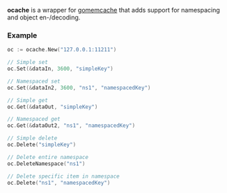 **ocache** is a wrapper for [gomemcache](https://github.com/bradfitz/gomemcache) that adds support for namespacing and object en-/decoding.

### Example

```go
oc := ocache.New("127.0.0.1:11211")

// Simple set
oc.Set(&dataIn, 3600, "simpleKey")

// Namespaced set
oc.Set(&dataIn2, 3600, "ns1", "namespacedKey")

// Simple get
oc.Get(&dataOut, "simpleKey")

// Namespaced get
oc.Get(&dataOut2, "ns1", "namespacedKey")

// Simple delete
oc.Delete("simpleKey")

// Delete entire namespace
oc.DeleteNamespace("ns1")

// Delete specific item in namespace
oc.Delete("ns1", "namespacedKey")
```